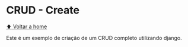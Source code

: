 # CRUD - Create

[:arrow_up: Voltar a home](https://github.com/Dirack/Estudos/tree/master/Python/django/crud#crud)

Este é um exemplo de criação de um CRUD completo utilizando django.
